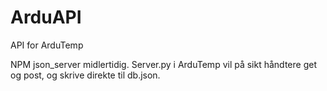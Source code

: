 # ArduAPI
API for ArduTemp

NPM json_server midlertidig. Server.py i ArduTemp vil på sikt håndtere get og post, og skrive direkte til db.json. 
